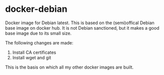 docker-debian
=============

Docker image for Debian latest. This is based on the (semi)offical Debian base image on docker hub. It is not Debian sanctioned, but it makes a good base image due to its small size.

The following changes are made:  

1. Install CA certificates
2. Install wget and git

This is the basis on which all my other docker images are built.
